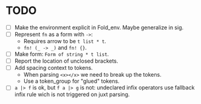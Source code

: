 # TODO

- [ ] Make the environment explicit in Fold_env. Maybe generalize in sig.
- [ ] Represent `fn` as a form with `->`:
  - Requires arrow to be `t list * t`.
  - `fn! (_ -> _)` and `fn! {}`.
- [ ] Make form: `Form of string * t list`.
- [ ] Report the location of unclosed brackets.
- [ ] Add spacing context to tokens.
  - When parsing `<x></x>` we need to break up the tokens.
  - Use a token_group for "glued" tokens.
- [ ] `a |> f` is ok, but `f a |> g` is not: undeclared infix operators use
  fallback infix rule wich is not triggered on juxt parsing.  
